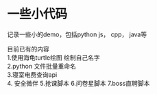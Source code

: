 # 一些小代码
记录一些小的demo，包括python js， cpp， java等  

目前已有的内容  
1.使用海龟turtle绘图 绘制自己名字  
2.python 文件批量重命名  
3.寝室电费查询api  
4. 安全微伴
5.抢课脚本
6.问卷星脚本
7.boss直聘脚本

